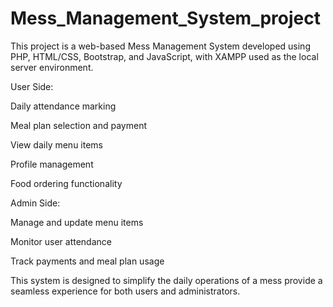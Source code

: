 # Mess_Management_System_project

This project is a web-based Mess Management System developed using PHP, HTML/CSS, Bootstrap, and JavaScript, with XAMPP used as the local server environment.

User Side:

Daily attendance marking

Meal plan selection and payment

View daily menu items

Profile management

Food ordering functionality

Admin Side:

Manage and update menu items

Monitor user attendance

Track payments and meal plan usage

This system is designed to simplify the daily operations of a mess  provide a seamless experience for both users and administrators.
